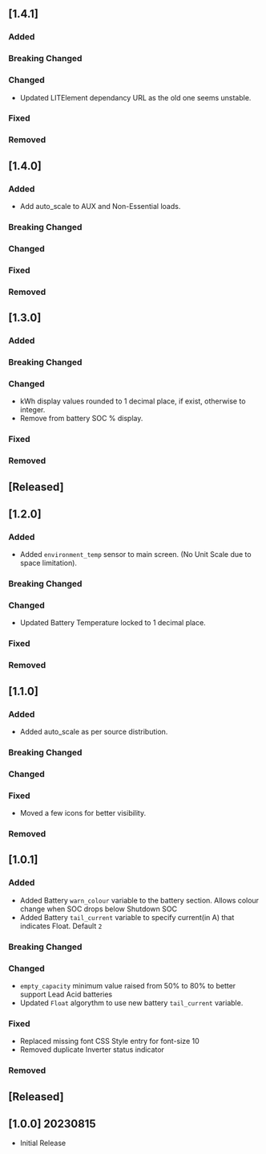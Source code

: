 ## [1.4.1]
### Added
 
### Breaking Changed
 
### Changed
 - Updated LITElement dependancy URL as the old one seems unstable.
 
### Fixed
 
### Removed


## [1.4.0]
### Added
 - Add auto_scale to AUX and Non-Essential loads.
 
### Breaking Changed
 
### Changed
 
### Fixed
 
### Removed


## [1.3.0]
### Added
 
### Breaking Changed
 
### Changed
 - kWh display values rounded to 1 decimal place, if exist, otherwise to integer.
 - Remove <space> from battery SOC % display.

### Fixed
 
### Removed


## [Released]

## [1.2.0]
### Added
 - Added `environment_temp` sensor to main screen. (No Unit Scale due to space limitation).

### Breaking Changed
 
### Changed
 - Updated Battery Temperature locked to 1 decimal place.

### Fixed


### Removed

## [1.1.0]
### Added
 - Added auto_scale as per source distribution.

### Breaking Changed
 
### Changed

### Fixed
 - Moved a few icons for better visibility.

### Removed

## [1.0.1]
### Added
- Added Battery `warn_colour` variable to the battery section. Allows colour change when SOC drops below Shutdown SOC
- Added Battery `tail_current` variable to specify current(in A) that indicates Float. Default `2`

### Breaking Changed

### Changed
- `empty_capacity` minimum value raised from 50% to 80% to better support Lead Acid batteries
- Updated `Float` algorythm to use new battery `tail_current` variable.

### Fixed
- Replaced missing font CSS Style entry for font-size 10
- Removed duplicate Inverter status indicator

### Removed


## [Released]

## [1.0.0] 20230815
- Initial Release
